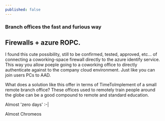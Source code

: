 ```yaml
---
published: false
---
```

### Branch offices the fast and furious way

## Firewalls + azure ROPC.

I found this cute possibility, still to be confirmed, tested, approved, etc... of connecting a coworking-space firewall directly to the azure identify service.
This way you allow poeple going to a coworking office to directly authenticate against to the company cloud environment.
Just like you can join users PCs to AAD.

What does a solution like this offer in terms of TimeToImplement of a small remote branch office? 
These offices used to remotely train people around the globe can be a good compound to remote and standard education.

Almost 'zero days' :-|

Almost Chromeos
